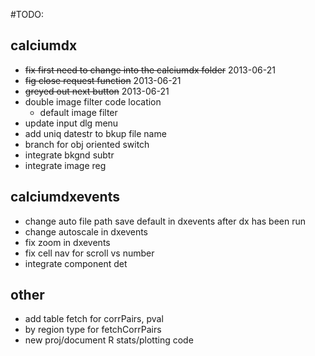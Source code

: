#TODO:

## calciumdx

* ~~fix first need to change into the calciumdx folder~~ 2013-06-21
* ~~fig close request function~~ 2013-06-21
* ~~greyed out next button~~ 2013-06-21
* double image filter code location
	* default image filter
* update input dlg menu
* add uniq datestr to bkup file name
* branch for obj oriented switch
* integrate bkgnd subtr
* integrate image reg

## calciumdxevents

* change auto file path save default in dxevents after dx has been run
* change autoscale in dxevents
* fix zoom in dxevents
* fix cell nav for scroll vs number
* integrate component det

## other
* add table fetch for corrPairs, pval
* by region type for fetchCorrPairs
* new proj/document R stats/plotting code
